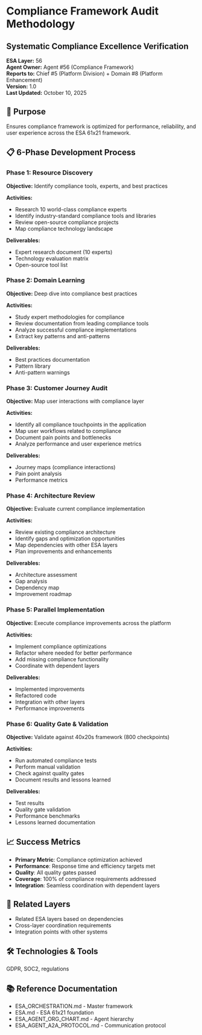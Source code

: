 # Compliance Framework Audit Methodology
## Systematic Compliance Excellence Verification

**ESA Layer:** 56  
**Agent Owner:** Agent #56 (Compliance Framework)  
**Reports to:** Chief #5 (Platform Division) + Domain #8 (Platform Enhancement)  
**Version:** 1.0  
**Last Updated:** October 10, 2025

## 🎯 Purpose
Ensures compliance framework is optimized for performance, reliability, and user experience across the ESA 61x21 framework.

## 📋 6-Phase Development Process

### Phase 1: Resource Discovery
**Objective:** Identify compliance tools, experts, and best practices

**Activities:**
- Research 10 world-class compliance experts
- Identify industry-standard compliance tools and libraries
- Review open-source compliance projects
- Map compliance technology landscape

**Deliverables:**
- Expert research document (10 experts)
- Technology evaluation matrix
- Open-source tool list

### Phase 2: Domain Learning
**Objective:** Deep dive into compliance best practices

**Activities:**
- Study expert methodologies for compliance
- Review documentation from leading compliance tools
- Analyze successful compliance implementations
- Extract key patterns and anti-patterns

**Deliverables:**
- Best practices documentation
- Pattern library
- Anti-pattern warnings

### Phase 3: Customer Journey Audit
**Objective:** Map user interactions with compliance layer

**Activities:**
- Identify all compliance touchpoints in the application
- Map user workflows related to compliance
- Document pain points and bottlenecks
- Analyze performance and user experience metrics

**Deliverables:**
- Journey maps (compliance interactions)
- Pain point analysis
- Performance metrics

### Phase 4: Architecture Review
**Objective:** Evaluate current compliance implementation

**Activities:**
- Review existing compliance architecture
- Identify gaps and optimization opportunities
- Map dependencies with other ESA layers
- Plan improvements and enhancements

**Deliverables:**
- Architecture assessment
- Gap analysis
- Dependency map
- Improvement roadmap

### Phase 5: Parallel Implementation
**Objective:** Execute compliance improvements across the platform

**Activities:**
- Implement compliance optimizations
- Refactor where needed for better performance
- Add missing compliance functionality
- Coordinate with dependent layers

**Deliverables:**
- Implemented improvements
- Refactored code
- Integration with other layers
- Performance improvements

### Phase 6: Quality Gate & Validation
**Objective:** Validate against 40x20s framework (800 checkpoints)

**Activities:**
- Run automated compliance tests
- Perform manual validation
- Check against quality gates
- Document results and lessons learned

**Deliverables:**
- Test results
- Quality gate validation
- Performance benchmarks
- Lessons learned documentation

## 📈 Success Metrics
- **Primary Metric**: Compliance optimization achieved
- **Performance**: Response time and efficiency targets met
- **Quality**: All quality gates passed
- **Coverage**: 100% of compliance requirements addressed
- **Integration**: Seamless coordination with dependent layers

## 🔗 Related Layers
- Related ESA layers based on dependencies
- Cross-layer coordination requirements
- Integration points with other systems

## 🛠️ Technologies & Tools
GDPR, SOC2, regulations

## 📚 Reference Documentation
- ESA_ORCHESTRATION.md - Master framework
- ESA.md - ESA 61x21 foundation
- ESA_AGENT_ORG_CHART.md - Agent hierarchy
- ESA_AGENT_A2A_PROTOCOL.md - Communication protocol

